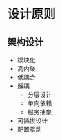 <!--
 * @Author: your name
 * @Date: 2020-04-22 15:23:15
 * @LastEditTime: 2020-04-22 15:26:11
 * @LastEditors: Please set LastEditors
 * @Description: In User Settings Edit
 * @FilePath: \vue-note\Conception\设计原则.md
 -->
 
# 设计原则

## 架构设计

- 模块化
- 高内聚
- 低耦合
- 解耦
  - 分层设计
  - 单向依赖
  - 服务抽象
- 可插拔设计
- 配置驱动
